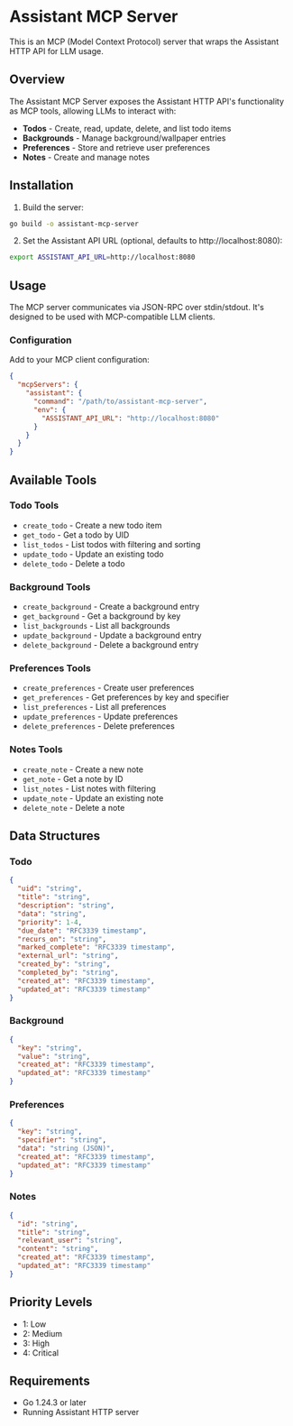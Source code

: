 # Assistant MCP Server

This is an MCP (Model Context Protocol) server that wraps the Assistant HTTP API for LLM usage.

## Overview

The Assistant MCP Server exposes the Assistant HTTP API's functionality as MCP tools, allowing LLMs to interact with:

- **Todos** - Create, read, update, delete, and list todo items
- **Backgrounds** - Manage background/wallpaper entries
- **Preferences** - Store and retrieve user preferences
- **Notes** - Create and manage notes

## Installation

1. Build the server:
```bash
go build -o assistant-mcp-server
```

2. Set the Assistant API URL (optional, defaults to http://localhost:8080):
```bash
export ASSISTANT_API_URL=http://localhost:8080
```

## Usage

The MCP server communicates via JSON-RPC over stdin/stdout. It's designed to be used with MCP-compatible LLM clients.

### Configuration

Add to your MCP client configuration:

```json
{
  "mcpServers": {
    "assistant": {
      "command": "/path/to/assistant-mcp-server",
      "env": {
        "ASSISTANT_API_URL": "http://localhost:8080"
      }
    }
  }
}
```

## Available Tools

### Todo Tools
- `create_todo` - Create a new todo item
- `get_todo` - Get a todo by UID
- `list_todos` - List todos with filtering and sorting
- `update_todo` - Update an existing todo
- `delete_todo` - Delete a todo

### Background Tools
- `create_background` - Create a background entry
- `get_background` - Get a background by key
- `list_backgrounds` - List all backgrounds
- `update_background` - Update a background entry
- `delete_background` - Delete a background entry

### Preferences Tools
- `create_preferences` - Create user preferences
- `get_preferences` - Get preferences by key and specifier
- `list_preferences` - List all preferences
- `update_preferences` - Update preferences
- `delete_preferences` - Delete preferences

### Notes Tools
- `create_note` - Create a new note
- `get_note` - Get a note by ID
- `list_notes` - List notes with filtering
- `update_note` - Update an existing note
- `delete_note` - Delete a note

## Data Structures

### Todo
```json
{
  "uid": "string",
  "title": "string",
  "description": "string",
  "data": "string",
  "priority": 1-4,
  "due_date": "RFC3339 timestamp",
  "recurs_on": "string",
  "marked_complete": "RFC3339 timestamp",
  "external_url": "string",
  "created_by": "string",
  "completed_by": "string",
  "created_at": "RFC3339 timestamp",
  "updated_at": "RFC3339 timestamp"
}
```

### Background
```json
{
  "key": "string",
  "value": "string",
  "created_at": "RFC3339 timestamp",
  "updated_at": "RFC3339 timestamp"
}
```

### Preferences
```json
{
  "key": "string",
  "specifier": "string",
  "data": "string (JSON)",
  "created_at": "RFC3339 timestamp",
  "updated_at": "RFC3339 timestamp"
}
```

### Notes
```json
{
  "id": "string",
  "title": "string",
  "relevant_user": "string",
  "content": "string",
  "created_at": "RFC3339 timestamp",
  "updated_at": "RFC3339 timestamp"
}
```

## Priority Levels

- 1: Low
- 2: Medium  
- 3: High
- 4: Critical

## Requirements

- Go 1.24.3 or later
- Running Assistant HTTP server